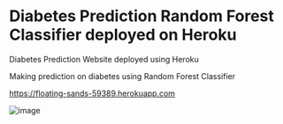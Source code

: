 # Diabetes Prediction Random Forest Classifier deployed on Heroku

Diabetes Prediction Website deployed using Heroku <br>

Making prediction on diabetes using Random Forest Classifier

https://floating-sands-59389.herokuapp.com

![image](https://user-images.githubusercontent.com/57852154/134781679-3e559a01-80c4-4d52-80c1-81728ccef0a3.png)

